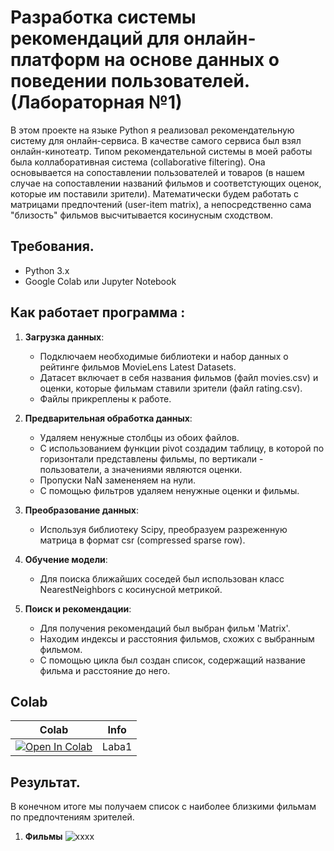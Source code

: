 # Разработка системы рекомендаций для онлайн-платформ на основе данных о поведении пользователей. (Лабораторная №1)
В этом проекте на языке Python я реализовал рекомендательную систему для онлайн-сервиса. В качестве самого сервиса был взял онлайн-кинотеатр. Типом рекомендательной системы в моей работы была коллаборативная система (collaborative filtering). Она основывается на сопоставлении пользователей и товаров (в нашем случае на сопоставлении названий фильмов и соответстующих оценок, которые им поставили зрители). Математически будем работать с матрицами предпочтений (user-item matrix), а непосредственно сама "близость" фильмов высчитывается косинусным сходством.

## Требования.
- Python 3.x
- Google Colab или Jupyter Notebook

## Как работает программа :
1. **Загрузка данных**:
   * Подключаем необходимые библиотеки и набор данных о рейтинге фильмов MovieLens Latest Datasets.
   * Датасет включает в себя названия фильмов (файл movies.csv) и оценки, которые фильмам ставили зрители (файл rating.csv).
   * Файлы прикреплены к работе.

2. **Предварительная обработка данных**:
   * Удаляем ненужные столбцы из обоих файлов.
   * С использованием функции pivot создадим таблицу, в которой по горизонтали представлены фильмы, по вертикали - пользователи, а значениями являются оценки.
   * Пропуски NaN замененяем на нули.
   * С помощью фильтров удаляем ненужные оценки и фильмы.

4. **Преобразование данных**:
   * Используя библиотеку Scipy, преобразуем разреженную матрица в формат csr (compressed sparse row).

5. **Обучение модели**:
   * Для поиска ближайших соседей был использован класс NearestNeighbors с косинусной метрикой.

6. **Поиск и рекомендации**:
   * Для получения рекомендаций был выбран фильм 'Matrix'.
   * Находим индексы и расстояния фильмов, схожих с выбранным фильмом.
   * С помощью цикла был создан список, содержащий название фильма и расстояние до него.
  
## Colab
| Colab                                                                                                                                                                          | Info               |
| ------------------------------------------------------------------------------------------------------------------------------------------------------------------------------ | ------------------ |
| [![Open In Colab](https://colab.research.google.com/assets/colab-badge.svg)](https://colab.research.google.com/drive/1gTiJrHKE-2EZPbe9UwMgZYrfEUsGsNkX?usp=sharing) | Laba1 |

## Результат.
В конечном итоге мы получаем список с наиболее близкими фильмам по предпочтениям зрителей.
1. **Фильмы**
   ![xxxx](https://sun9-1.userapi.com/impg/AilDVz-BS8dfwHLo6R8KhFHahQ5xyzRq2ZCEUA/c0lTbK-Ylt4.jpg?size=442x352&quality=96&sign=763446c626c1450c646b8aa4f8097ce2&type=album)
  

